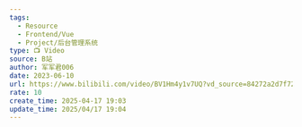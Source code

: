 ```yaml
---
tags:
  - Resource
  - Frontend/Vue
  - Project/后台管理系统
type: 📺 Video
source: B站
author: 军军君006
date: 2023-06-10
url: https://www.bilibili.com/video/BV1Hm4y1v7UQ?vd_source=84272a2d7f72158b38778819be5bc6ad
rate: 10
create_time: 2025-04-17 19:03
update_time: 2025/04/17 19:04
---
```

